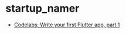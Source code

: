 # startup_namer

- [Codelabs: Write your first Flutter app, part 1](https://codelabs.developers.google.com/codelabs/first-flutter-app-pt1/)
